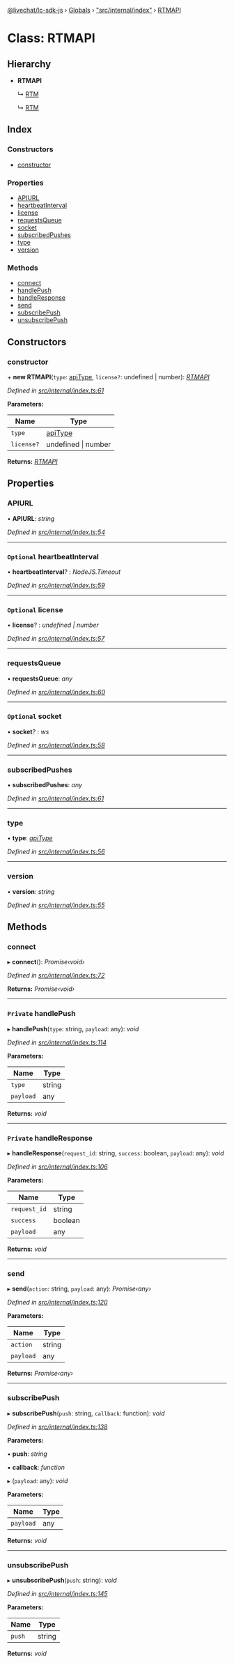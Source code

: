 [@livechat/lc-sdk-js](../README.md) › [Globals](../globals.md) › ["src/internal/index"](../modules/_src_internal_index_.md) › [RTMAPI](_src_internal_index_.rtmapi.md)

# Class: RTMAPI

## Hierarchy

* **RTMAPI**

  ↳ [RTM](_src_agent_rtm_.rtm.md)

  ↳ [RTM](_src_customer_rtm_.rtm.md)

## Index

### Constructors

* [constructor](_src_internal_index_.rtmapi.md#constructor)

### Properties

* [APIURL](_src_internal_index_.rtmapi.md#apiurl)
* [heartbeatInterval](_src_internal_index_.rtmapi.md#optional-heartbeatinterval)
* [license](_src_internal_index_.rtmapi.md#optional-license)
* [requestsQueue](_src_internal_index_.rtmapi.md#requestsqueue)
* [socket](_src_internal_index_.rtmapi.md#optional-socket)
* [subscribedPushes](_src_internal_index_.rtmapi.md#subscribedpushes)
* [type](_src_internal_index_.rtmapi.md#type)
* [version](_src_internal_index_.rtmapi.md#version)

### Methods

* [connect](_src_internal_index_.rtmapi.md#connect)
* [handlePush](_src_internal_index_.rtmapi.md#private-handlepush)
* [handleResponse](_src_internal_index_.rtmapi.md#private-handleresponse)
* [send](_src_internal_index_.rtmapi.md#send)
* [subscribePush](_src_internal_index_.rtmapi.md#subscribepush)
* [unsubscribePush](_src_internal_index_.rtmapi.md#unsubscribepush)

## Constructors

###  constructor

\+ **new RTMAPI**(`type`: [apiType](../modules/_src_internal_index_.md#apitype), `license?`: undefined | number): *[RTMAPI](_src_internal_index_.rtmapi.md)*

*Defined in [src/internal/index.ts:61](https://github.com/livechat/lc-sdk-js/blob/d0a32c0/src/internal/index.ts#L61)*

**Parameters:**

Name | Type |
------ | ------ |
`type` | [apiType](../modules/_src_internal_index_.md#apitype) |
`license?` | undefined &#124; number |

**Returns:** *[RTMAPI](_src_internal_index_.rtmapi.md)*

## Properties

###  APIURL

• **APIURL**: *string*

*Defined in [src/internal/index.ts:54](https://github.com/livechat/lc-sdk-js/blob/d0a32c0/src/internal/index.ts#L54)*

___

### `Optional` heartbeatInterval

• **heartbeatInterval**? : *NodeJS.Timeout*

*Defined in [src/internal/index.ts:59](https://github.com/livechat/lc-sdk-js/blob/d0a32c0/src/internal/index.ts#L59)*

___

### `Optional` license

• **license**? : *undefined | number*

*Defined in [src/internal/index.ts:57](https://github.com/livechat/lc-sdk-js/blob/d0a32c0/src/internal/index.ts#L57)*

___

###  requestsQueue

• **requestsQueue**: *any*

*Defined in [src/internal/index.ts:60](https://github.com/livechat/lc-sdk-js/blob/d0a32c0/src/internal/index.ts#L60)*

___

### `Optional` socket

• **socket**? : *ws*

*Defined in [src/internal/index.ts:58](https://github.com/livechat/lc-sdk-js/blob/d0a32c0/src/internal/index.ts#L58)*

___

###  subscribedPushes

• **subscribedPushes**: *any*

*Defined in [src/internal/index.ts:61](https://github.com/livechat/lc-sdk-js/blob/d0a32c0/src/internal/index.ts#L61)*

___

###  type

• **type**: *[apiType](../modules/_src_internal_index_.md#apitype)*

*Defined in [src/internal/index.ts:56](https://github.com/livechat/lc-sdk-js/blob/d0a32c0/src/internal/index.ts#L56)*

___

###  version

• **version**: *string*

*Defined in [src/internal/index.ts:55](https://github.com/livechat/lc-sdk-js/blob/d0a32c0/src/internal/index.ts#L55)*

## Methods

###  connect

▸ **connect**(): *Promise‹void›*

*Defined in [src/internal/index.ts:72](https://github.com/livechat/lc-sdk-js/blob/d0a32c0/src/internal/index.ts#L72)*

**Returns:** *Promise‹void›*

___

### `Private` handlePush

▸ **handlePush**(`type`: string, `payload`: any): *void*

*Defined in [src/internal/index.ts:114](https://github.com/livechat/lc-sdk-js/blob/d0a32c0/src/internal/index.ts#L114)*

**Parameters:**

Name | Type |
------ | ------ |
`type` | string |
`payload` | any |

**Returns:** *void*

___

### `Private` handleResponse

▸ **handleResponse**(`request_id`: string, `success`: boolean, `payload`: any): *void*

*Defined in [src/internal/index.ts:106](https://github.com/livechat/lc-sdk-js/blob/d0a32c0/src/internal/index.ts#L106)*

**Parameters:**

Name | Type |
------ | ------ |
`request_id` | string |
`success` | boolean |
`payload` | any |

**Returns:** *void*

___

###  send

▸ **send**(`action`: string, `payload`: any): *Promise‹any›*

*Defined in [src/internal/index.ts:120](https://github.com/livechat/lc-sdk-js/blob/d0a32c0/src/internal/index.ts#L120)*

**Parameters:**

Name | Type |
------ | ------ |
`action` | string |
`payload` | any |

**Returns:** *Promise‹any›*

___

###  subscribePush

▸ **subscribePush**(`push`: string, `callback`: function): *void*

*Defined in [src/internal/index.ts:138](https://github.com/livechat/lc-sdk-js/blob/d0a32c0/src/internal/index.ts#L138)*

**Parameters:**

▪ **push**: *string*

▪ **callback**: *function*

▸ (`payload`: any): *void*

**Parameters:**

Name | Type |
------ | ------ |
`payload` | any |

**Returns:** *void*

___

###  unsubscribePush

▸ **unsubscribePush**(`push`: string): *void*

*Defined in [src/internal/index.ts:145](https://github.com/livechat/lc-sdk-js/blob/d0a32c0/src/internal/index.ts#L145)*

**Parameters:**

Name | Type |
------ | ------ |
`push` | string |

**Returns:** *void*
